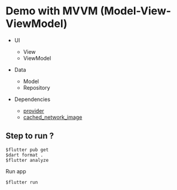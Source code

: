 # Demo with MVVM (Model-View-ViewModel)
* UI
  * View
  * ViewModel
* Data
  * Model
  * Repository

* Dependencies
  * [provider](https://pub.dev/packages/provider)
  * [cached_network_image](https://pub.dev/packages/cached_network_image)

## Step to run ?
```
$flutter pub get
$dart format .
$flutter analyze
```

Run app
```
$flutter run
```